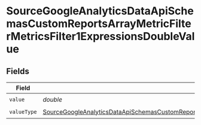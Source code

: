 # SourceGoogleAnalyticsDataApiSchemasCustomReportsArrayMetricFilterMetricsFilter1ExpressionsDoubleValue


## Fields

| Field                                                                                                                                                                                                                                                                 | Type                                                                                                                                                                                                                                                                  | Required                                                                                                                                                                                                                                                              | Description                                                                                                                                                                                                                                                           |
| --------------------------------------------------------------------------------------------------------------------------------------------------------------------------------------------------------------------------------------------------------------------- | --------------------------------------------------------------------------------------------------------------------------------------------------------------------------------------------------------------------------------------------------------------------- | --------------------------------------------------------------------------------------------------------------------------------------------------------------------------------------------------------------------------------------------------------------------- | --------------------------------------------------------------------------------------------------------------------------------------------------------------------------------------------------------------------------------------------------------------------- |
| `value`                                                                                                                                                                                                                                                               | *double*                                                                                                                                                                                                                                                              | :heavy_check_mark:                                                                                                                                                                                                                                                    | N/A                                                                                                                                                                                                                                                                   |
| `valueType`                                                                                                                                                                                                                                                           | [SourceGoogleAnalyticsDataApiSchemasCustomReportsArrayMetricFilterMetricsFilter1ExpressionsFilterFilter3ValueValueType](../../models/shared/SourceGoogleAnalyticsDataApiSchemasCustomReportsArrayMetricFilterMetricsFilter1ExpressionsFilterFilter3ValueValueType.md) | :heavy_check_mark:                                                                                                                                                                                                                                                    | N/A                                                                                                                                                                                                                                                                   |
